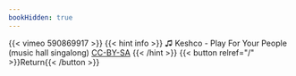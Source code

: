 ```yaml
---
bookHidden: true
---
```


{{< vimeo 590869917 >}}
{{< hint info >}}
♫ Keshco - Play For Your People (music hall singalong) [CC-BY-SA](https://freemusicarchive.org/music/Keshco/Filmmakers_Reference_Kit_Volume_2/Play_For_Your_People_music_hall_singalong)
{{< /hint >}}
{{< button relref="/" >}}Return{{< /button >}}
